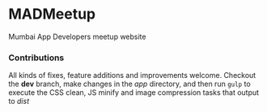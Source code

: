 # MADMeetup

Mumbai App Developers meetup website

### Contributions
All kinds of fixes, feature additions and improvements welcome. Checkout the **dev** branch, make changes in the *app* directory, and then run `gulp` to execute the CSS clean, JS minify and image compression tasks that output to *dist*
